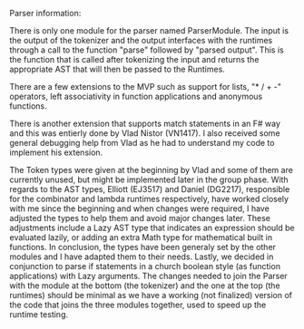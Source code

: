 Parser information:

There is only one module for the parser named ParserModule. The input is the output of the tokenizer and the output interfaces with the runtimes through a call to the function "parse" followed by "parsed output". This is the function that is called after tokenizing the input and returns the appropriate AST that will then be passed to the Runtimes. 

There are a few extensions to the MVP such as support for lists, "* / + -" operators, left associativity in function applications and anonymous functions. 

There is another extension that supports match statements in an F# way and this was entierly done by Vlad Nistor (VN1417). I also received some general debugging help from Vlad as he had to understand my code to implement his extension. 

The Token types were given at the beginning by Vlad and some of them are currently unused, but might be implemented later in the group phase. With regards to the AST types, Elliott (EJ3517) and Daniel (DG2217), responsible for the combinator and lambda runtimes respectively, have worked closely with me since the beginning and when changes were required, I have adjusted the types to help them and avoid major changes later. These adjustments include a Lazy AST type that indicates an expression should be evaluated lazily, or adding an extra Math type for mathematical built in functions. In conclusion, the types have been generaly set by the other modules and I have adapted them to their needs. Lastly, we decided in conjunction to parse if statements in a church boolean style (as function applications) with Lazy arguments. The changes needed to join the Parser with the module at the bottom (the tokenizer) and the one at the top (the runtimes) should be minimal as we have a working (not finalized) version of the code that joins the three modules together, used to speed up the runtime testing. 
